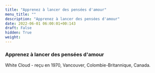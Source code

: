 ```yaml
---
title: "Apprenez à lancer des pensées d'amour"
menu_title: ""
description: "Apprenez à lancer des pensées d'amour"
date: 2022-06-01 06:00:01+00:143
draft: False
hidden: True
weight:
---
```

### Apprenez à lancer des pensées d'amour

White Cloud - reçu en 1970, Vancouver, Colombie-Britannique, Canada.

